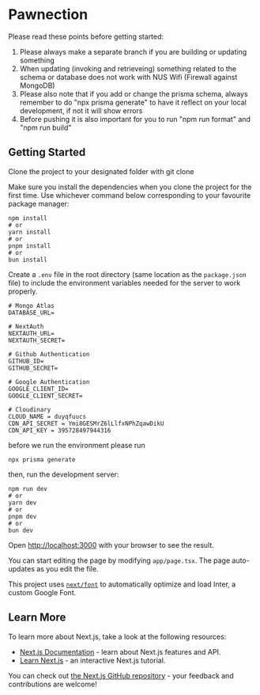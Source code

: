 # Pawnection

Please read these points before getting started:

1. Please always make a separate branch if you are building or updating something
2. When updating (invoking and retrieveing) something related to the schema or database does not work with NUS Wifi (Firewall against MongoDB)
3. Please also note that if you add or change the prisma schema, always remember to do "npx prisma generate" to have it reflect on your local development, if not it will show errors
4. Before pushing it is also important for you to run "npm run format" and "npm run build"

## Getting Started

Clone the project to your designated folder with git clone

Make sure you install the dependencies when you clone the project for the first time. Use whichever command below corresponding to your favourite package manager:

```shell
npm install
# or
yarn install
# or
pnpm install
# or
bun install
```

Create a `.env` file in the root directory (same location as the `package.json` file) to include the environment variables needed for the server to work properly.

```shell
# Mongo Atlas
DATABASE_URL=

# NextAuth
NEXTAUTH_URL=
NEXTAUTH_SECRET=

# Github Authentication
GITHUB_ID=
GITHUB_SECRET=

# Google Authentication
GOOGLE_CLIENT_ID=
GOOGLE_CLIENT_SECRET=

# Cloudinary
CLOUD_NAME = duyqfuucs
CDN_API_SECRET = Ymi8GESMrZ6lLlfxNPhZqawDikU
CDN_API_KEY = 395728497944316
```

before we run the environment please run

```shell
npx prisma generate
```

then, run the development server:

```shell
npm run dev
# or
yarn dev
# or
pnpm dev
# or
bun dev
```

Open [http://localhost:3000](http://localhost:3000) with your browser to see the result.

You can start editing the page by modifying `app/page.tsx`. The page auto-updates as you edit the file.

This project uses [`next/font`](https://nextjs.org/docs/basic-features/font-optimization) to automatically optimize and load Inter, a custom Google Font.

## Learn More

To learn more about Next.js, take a look at the following resources:

- [Next.js Documentation](https://nextjs.org/docs) - learn about Next.js features and API.
- [Learn Next.js](https://nextjs.org/learn) - an interactive Next.js tutorial.

You can check out [the Next.js GitHub repository](https://github.com/vercel/next.js/) - your feedback and contributions are welcome!
